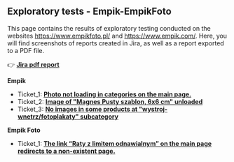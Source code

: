 ## Exploratory tests - Empik-EmpikFoto
This page contains the results of exploratory testing conducted on the websites https://www.empikfoto.pl/ and https://www.empik.com/. Here, you will find screenshots of reports created in Jira, as well as a report exported to a PDF file.

👉  **[Jira pdf report ](https://github.com/jeti20/QA-Manual-Testing/blob/main/Media/Empiks/Jira%20-%20report.pdf)**

**Empik**
  - Ticket_1: **[Photo not loading in categories on the main page.](https://github.com/jeti20/QA-Manual-Testing/blob/main/Media/Empiks/1.png)**
  - Ticket_2: **[Image of "Magnes Pusty szablon, 6x6 cm" unloaded](https://github.com/jeti20/QA-Manual-Testing/blob/main/Media/Empiks/2.PNG)**
  - Ticket_3: **[No images in some products at "wystroj-wnetrz/fotoplakaty" subcategory](https://github.com/jeti20/QA-Manual-Testing/blob/main/Media/Empiks/3.PNG)**

**Empik Foto**
  - Ticket_1: **[The link “Raty z limitem odnawialnym” on the main page redirects to a non-existent page.](https://github.com/jeti20/QA-Manual-Testing/blob/main/Media/Empiks/4.PNG)**




